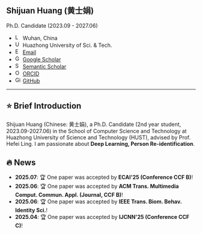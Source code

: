 <div class="profile">
  <div class="profile-info">
    <h2>Shijuan Huang (黄士娟)</h2>
    <p>Ph.D. Candidate (2023.09 - 2027.06)</p>
    <ul class="contact-info">
      <li>
        <img src="https://api.iconify.design/mdi:map-marker.svg?color=%23202124" alt="Location" width="16" height="16">
        Wuhan, China
      </li>
      <li>
        <img src="https://api.iconify.design/mdi:school.svg?color=%23202124" alt="University" width="16" height="16">
        Huazhong University of Sci. & Tech.
      </li>
      <li>
        <img src="https://api.iconify.design/mdi:email.svg?color=%23202124" alt="Email" width="16" height="16">
        <a href="mailto:shijuanhuang@hust.edu.cn">Email</a>
      </li>
      <li>
        <img src="https://simpleicons.org/icons/googlescholar.svg" alt="Google Scholar" width="16" height="16">
        <a href="https://scholar.google.com/citations?view_op=list_works&hl=zh-CN&user=zeV6mZ8AAAAJ" target="_blank">Google Scholar</a>
      </li>
      <li>
        <img src="https://simpleicons.org/icons/semanticscholar.svg" alt="Semantic Scholar" width="16" height="16">
        <a href="https://www.semanticscholar.org/author/Shijuan-Huang/2304003873" target="_blank">Semantic Scholar</a>
      </li>
      <li>
        <img src="https://info.orcid.org/wp-content/uploads/2019/11/orcid_16x16.png" alt="ORCID" width="16" height="16">
        <a href="https://orcid.org/0009-0000-2177-5110" target="_blank">ORCID</a>
      </li>
      <li>
        <img src="https://simpleicons.org/icons/github.svg" alt="GitHub" width="16" height="16">
        <a href="https://github.com/ShijuanHuang/" target="_blank">GitHub</a>
      </li>
    </ul>
  </div>
</div>


---

## ⭐ Brief Introduction

Shijuan Huang (Chinese: 黄士娟), a Ph.D. Candidate (2nd year student, 2023.09-2027.06) in the School of Computer Science and Technology at Huazhong University of Science and Technology (HUST), advised by Prof. Hefei Ling. I am passionate about **Deep Learning, Person Re-identification**.



## 🔥 News

- **2025.07**: 🏆 One paper was accepted by **ECAI'25 (Conference CCF B)**!
- **2025.06**: 🏆 One paper was accepted by **ACM Trans. Multimedia Comput. Commun. Appl. (Journal, CCF B)**!
- **2025.06**: 🏆 One paper was accepted by **IEEE Trans. Biom. Behav. Identity Sci.**!
- **2025.04**: 🏆 One paper was accepted by **IJCNN'25 (Conference CCF C)**!

